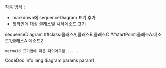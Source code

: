 #


작동 방식 :
* markdown에 sequenceDiagram 표기 추가
* 첫라인에 대상 클래스및 시작메소드 표기

[//]: # (    ```mermaid)
    sequenceDiagram
    ##class:클래스A,클래스B,클래스C
    ##startPoint:클래스A.메소드1,클래스A.메소드2
    
    mermaid 표기법에 따른 다이어그램......
    
[//]: # (    ```)
CodeDoc
    info
        lang
        diagram
    params
        param1

